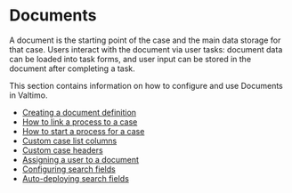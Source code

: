 # Documents

A document is the starting point of the case and the main data storage for that case.
Users interact with the document via user tasks: document data can be loaded into task forms, and user input can be
stored in the document after completing a task.

This section contains information on how to configure and use Documents in Valtimo.

- [Creating a document definition](create-document-definition.md)
- [How to link a process to a case](link-process-and-case.md)
- [How to start a process for a case](start-case.md)
- [Custom case list columns](custom-case-list-columns.md)
- [Custom case headers](custom-case-headers.md)
- [Assigning a user to a document](assigning-a-user.md)
- [Configuring search fields](configuring-search-fields.md)
- [Auto-deploying search fields](case-search.md)

